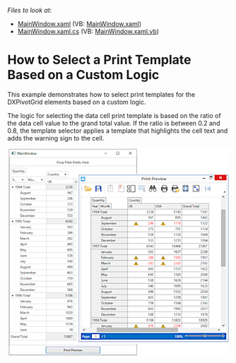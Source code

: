 <!-- default file list -->
*Files to look at*:

* [MainWindow.xaml](./CS/DXPivotGrid_SelectingPrintTemplate/MainWindow.xaml) (VB: [MainWindow.xaml](./VB/DXPivotGrid_SelectingPrintTemplate/MainWindow.xaml))
* [MainWindow.xaml.cs](./CS/DXPivotGrid_SelectingPrintTemplate/MainWindow.xaml.cs) (VB: [MainWindow.xaml.vb](./VB/DXPivotGrid_SelectingPrintTemplate/MainWindow.xaml.vb))
<!-- default file list end -->
# How to Select a Print Template Based on a Custom Logic


This example demonstrates how to select print templates for the DXPivotGrid elements based on a custom logic.

The logic for selecting the data cell print template is based on the ratio of the data cell value to the grand total value. If the ratio is between 0.2 and 0.8, the template selector applies a template that highlights the cell text and adds the warning sign to the cell.


![screenshot](images/screenshot.png)

